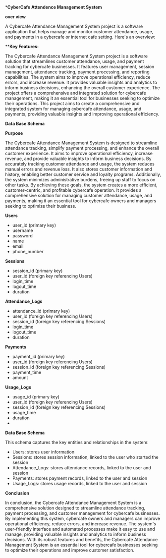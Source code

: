 ***CyberCafe Attendence Management System**

**over view**

A Cybercafe Attendance Management System project is a software application that helps manage and monitor customer attendance, usage, and payments in a cybercafe or internet cafe setting. Here's an overview:

****Key Features:**

The Cybercafe Attendance Management System project is a software solution that streamlines customer attendance, usage, and payment tracking for cybercafe businesses. It features user management, session management, attendance tracking, payment processing, and reporting capabilities. The system aims to improve operational efficiency, reduce errors, and increase revenue. It provides valuable insights and analytics to inform business decisions, enhancing the overall customer experience. The project offers a comprehensive and integrated solution for cybercafe management, making it an essential tool for businesses seeking to optimize their operations.
This project aims to create a comprehensive and integrated system for managing cybercafe attendance, usage, and payments, providing valuable insights and improving operational efficiency.


**Data Base Schema**

**Purpose**

The Cybercafe Attendance Management System is designed to streamline attendance tracking, simplify payment processing, and enhance the overall customer experience. It aims to improve operational efficiency, increase revenue, and provide valuable insights to inform business decisions. By accurately tracking customer attendance and usage, the system reduces manual errors and revenue loss. It also stores customer information and history, enabling better customer service and loyalty programs. Additionally, the system minimizes administrative burdens, freeing up staff to focus on other tasks. By achieving these goals, the system creates a more efficient, customer-centric, and profitable cybercafe operation. It provides a comprehensive solution for managing customer attendance, usage, and payments, making it an essential tool for cybercafe owners and managers seeking to optimize their business.

**Users**

- user_id (primary key)
- username
- password
- name
- email
- phone_number

**Sessions**

- session_id (primary key)
- user_id (foreign key referencing Users)
- login_time
- logout_time
- duration

**Attendance_Logs**

- attendance_id (primary key)
- user_id (foreign key referencing Users)
- session_id (foreign key referencing Sessions)
- login_time
- logout_time
- duration

**Payments**

- payment_id (primary key)
- user_id (foreign key referencing Users)
- session_id (foreign key referencing Sessions)
- payment_time
- amount

**Usage_Logs**

- usage_id (primary key)
- user_id (foreign key referencing Users)
- session_id (foreign key referencing Sessions)
- usage_time
- duration
- 
**Data Base Schema**

This schema captures the key entities and relationships in the system:

- Users: stores user information
- Sessions: stores session information, linked to the user who started the session
- Attendance_Logs: stores attendance records, linked to the user and session
- Payments: stores payment records, linked to the user and session
- Usage_Logs: stores usage records, linked to the user and session

**Conclusion**

In conclusion, the Cybercafe Attendance Management System is a comprehensive solution designed to streamline attendance tracking, payment processing, and customer management for cybercafe businesses. By implementing this system, cybercafe owners and managers can improve operational efficiency, reduce errors, and increase revenue. The system's user-friendly interface and automated processes make it easy to use and manage, providing valuable insights and analytics to inform business decisions. With its robust features and benefits, the Cybercafe Attendance Management System is an essential tool for cybercafe businesses seeking to optimize their operations and improve customer satisfaction.




